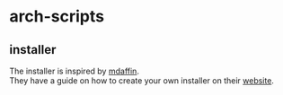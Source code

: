 # arch-scripts
## installer
The installer is inspired by [mdaffin](https://github.com/mdaffin/arch-pkgs/blob/master/installer/install-arch). <br>
They have a guide on how to create your own installer on their [website](https://disconnected.systems/blog/archlinux-installer/).